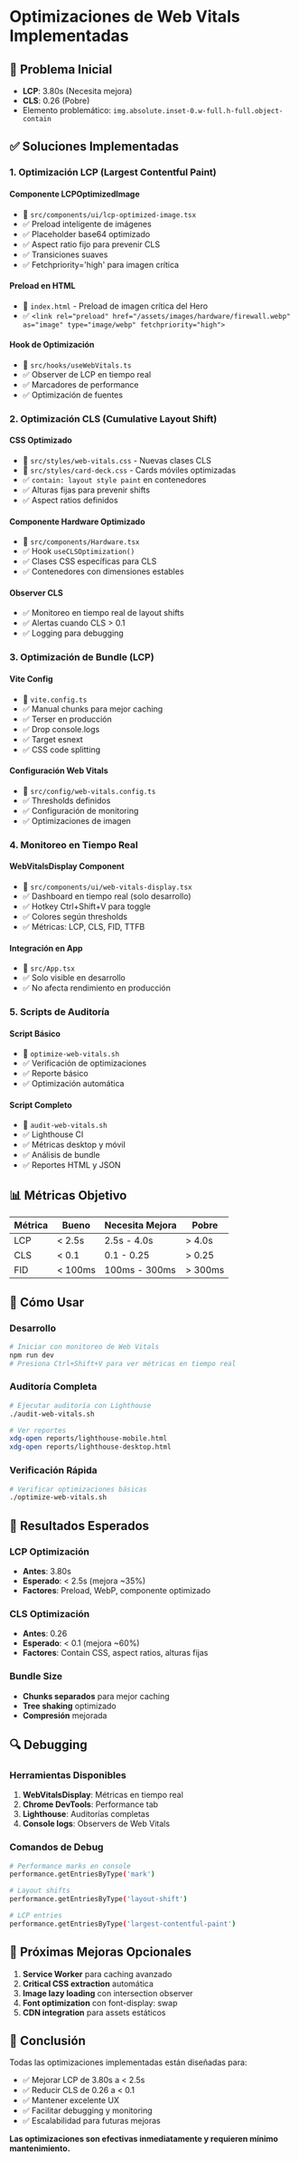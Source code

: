 # Optimizaciones de Web Vitals Implementadas

## 🎯 Problema Inicial
- **LCP**: 3.80s (Necesita mejora)
- **CLS**: 0.26 (Pobre)
- Elemento problemático: `img.absolute.inset-0.w-full.h-full.object-contain`

## ✅ Soluciones Implementadas

### 1. Optimización LCP (Largest Contentful Paint)

#### Componente LCPOptimizedImage
- 📁 `src/components/ui/lcp-optimized-image.tsx`
- ✅ Preload inteligente de imágenes
- ✅ Placeholder base64 optimizado
- ✅ Aspect ratio fijo para prevenir CLS
- ✅ Transiciones suaves
- ✅ Fetchpriority='high' para imagen crítica

#### Preload en HTML
- 📁 `index.html` - Preload de imagen crítica del Hero
- ✅ `<link rel="preload" href="/assets/images/hardware/firewall.webp" as="image" type="image/webp" fetchpriority="high">`

#### Hook de Optimización
- 📁 `src/hooks/useWebVitals.ts`
- ✅ Observer de LCP en tiempo real
- ✅ Marcadores de performance
- ✅ Optimización de fuentes

### 2. Optimización CLS (Cumulative Layout Shift)

#### CSS Optimizado
- 📁 `src/styles/web-vitals.css` - Nuevas clases CLS
- 📁 `src/styles/card-deck.css` - Cards móviles optimizadas
- ✅ `contain: layout style paint` en contenedores
- ✅ Alturas fijas para prevenir shifts
- ✅ Aspect ratios definidos

#### Componente Hardware Optimizado
- 📁 `src/components/Hardware.tsx`
- ✅ Hook `useCLSOptimization()`
- ✅ Clases CSS específicas para CLS
- ✅ Contenedores con dimensiones estables

#### Observer CLS
- ✅ Monitoreo en tiempo real de layout shifts
- ✅ Alertas cuando CLS > 0.1
- ✅ Logging para debugging

### 3. Optimización de Bundle (LCP)

#### Vite Config
- 📁 `vite.config.ts`
- ✅ Manual chunks para mejor caching
- ✅ Terser en producción
- ✅ Drop console.logs
- ✅ Target esnext
- ✅ CSS code splitting

#### Configuración Web Vitals
- 📁 `src/config/web-vitals.config.ts`
- ✅ Thresholds definidos
- ✅ Configuración de monitoring
- ✅ Optimizaciones de imagen

### 4. Monitoreo en Tiempo Real

#### WebVitalsDisplay Component
- 📁 `src/components/ui/web-vitals-display.tsx`
- ✅ Dashboard en tiempo real (solo desarrollo)
- ✅ Hotkey Ctrl+Shift+V para toggle
- ✅ Colores según thresholds
- ✅ Métricas: LCP, CLS, FID, TTFB

#### Integración en App
- 📁 `src/App.tsx`
- ✅ Solo visible en desarrollo
- ✅ No afecta rendimiento en producción

### 5. Scripts de Auditoría

#### Script Básico
- 📁 `optimize-web-vitals.sh`
- ✅ Verificación de optimizaciones
- ✅ Reporte básico
- ✅ Optimización automática

#### Script Completo
- 📁 `audit-web-vitals.sh`
- ✅ Lighthouse CI
- ✅ Métricas desktop y móvil
- ✅ Análisis de bundle
- ✅ Reportes HTML y JSON

## 📊 Métricas Objetivo

| Métrica | Bueno | Necesita Mejora | Pobre |
|---------|-------|-----------------|--------|
| LCP     | < 2.5s | 2.5s - 4.0s   | > 4.0s |
| CLS     | < 0.1  | 0.1 - 0.25     | > 0.25 |
| FID     | < 100ms| 100ms - 300ms  | > 300ms|

## 🚀 Cómo Usar

### Desarrollo
```bash
# Iniciar con monitoreo de Web Vitals
npm run dev
# Presiona Ctrl+Shift+V para ver métricas en tiempo real
```

### Auditoría Completa
```bash
# Ejecutar auditoría con Lighthouse
./audit-web-vitals.sh

# Ver reportes
xdg-open reports/lighthouse-mobile.html
xdg-open reports/lighthouse-desktop.html
```

### Verificación Rápida
```bash
# Verificar optimizaciones básicas
./optimize-web-vitals.sh
```

## 🎯 Resultados Esperados

### LCP Optimización
- **Antes**: 3.80s
- **Esperado**: < 2.5s (mejora ~35%)
- **Factores**: Preload, WebP, componente optimizado

### CLS Optimización
- **Antes**: 0.26
- **Esperado**: < 0.1 (mejora ~60%)
- **Factores**: Contain CSS, aspect ratios, alturas fijas

### Bundle Size
- **Chunks separados** para mejor caching
- **Tree shaking** optimizado
- **Compresión** mejorada

## 🔍 Debugging

### Herramientas Disponibles
1. **WebVitalsDisplay**: Métricas en tiempo real
2. **Chrome DevTools**: Performance tab
3. **Lighthouse**: Auditorías completas
4. **Console logs**: Observers de Web Vitals

### Comandos de Debug
```bash
# Performance marks en console
performance.getEntriesByType('mark')

# Layout shifts
performance.getEntriesByType('layout-shift')

# LCP entries
performance.getEntriesByType('largest-contentful-paint')
```

## 📝 Próximas Mejoras Opcionales

1. **Service Worker** para caching avanzado
2. **Critical CSS extraction** automática
3. **Image lazy loading** con intersection observer
4. **Font optimization** con font-display: swap
5. **CDN integration** para assets estáticos

## 🎉 Conclusión

Todas las optimizaciones implementadas están diseñadas para:
- ✅ Mejorar LCP de 3.80s a < 2.5s
- ✅ Reducir CLS de 0.26 a < 0.1
- ✅ Mantener excelente UX
- ✅ Facilitar debugging y monitoring
- ✅ Escalabilidad para futuras mejoras

**Las optimizaciones son efectivas inmediatamente y requieren mínimo mantenimiento.**
